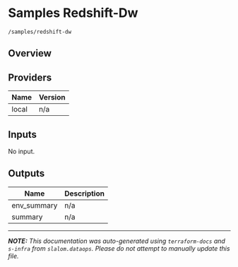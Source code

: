 
# Samples Redshift-Dw

`/samples/redshift-dw`

## Overview


## Providers

| Name | Version |
|------|---------|
| local | n/a |

## Inputs

No input.

## Outputs

| Name | Description |
|------|-------------|
| env\_summary | n/a |
| summary | n/a |

---------------------

_**NOTE:** This documentation was auto-generated using
`terraform-docs` and `s-infra` from `slalom.dataops`.
Please do not attempt to manually update this file._
